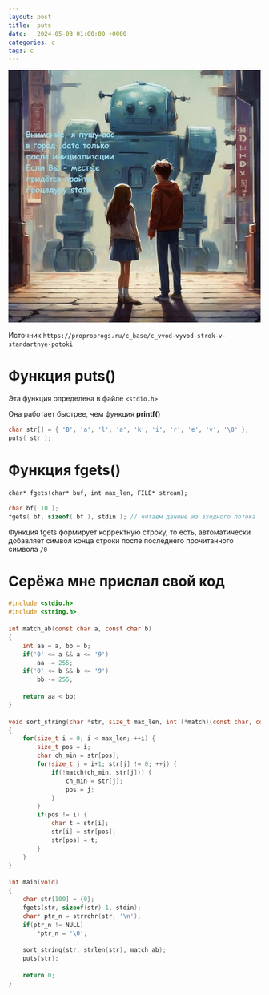 ```yaml
---
layout: post
title:  puts
date:   2024-05-03 01:00:00 +0000
categories: c
tags: c
---
```


![Текст](/Images/photo.jpg)


Источник `https://proproprogs.ru/c_base/c_vvod-vyvod-strok-v-standartnye-potoki`

# Функция puts()

Эта функция определена в файле `<stdio.h>`

Она работает быстрее, чем функция **printf()**

```c
char str[] = { 'B', 'a', 'l', 'a', 'k', 'i', 'r', 'e', 'v', '\0' };
puts( str );
```

# Функция fgets()

`char* fgets(char* buf, int max_len, FILE* stream);`

```c
char bf[ 10 ];
fgets( bf, sizeof( bf ), stdin ); // читаем данные из входного потока 
```

Функция fgets формирует корректную строку, то есть, автоматически добавляет символ конца строки после последнего прочитанного символа `/0` 

# Серёжа мне прислал свой код

```c
#include <stdio.h>
#include <string.h>

int match_ab(const char a, const char b)
{
    int aa = a, bb = b;
    if('0' <= a && a <= '9')
        aa -= 255;
    if('0' <= b && b <= '9')
        bb -= 255;

    return aa < bb;
}

void sort_string(char *str, size_t max_len, int (*match)(const char, const char))
{
    for(size_t i = 0; i < max_len; ++i) {
        size_t pos = i;
        char ch_min = str[pos];
        for(size_t j = i+1; str[j] != 0; ++j) {
            if(!match(ch_min, str[j])) {
                ch_min = str[j];
                pos = j;
            }
        }
        if(pos != i) {
            char t = str[i];
            str[i] = str[pos];
            str[pos] = t;
        }
    }
}

int main(void)
{
    char str[100] = {0};
    fgets(str, sizeof(str)-1, stdin);
    char* ptr_n = strrchr(str, '\n');
    if(ptr_n != NULL)
        *ptr_n = '\0';

    sort_string(str, strlen(str), match_ab);
    puts(str);

    return 0;
}
```